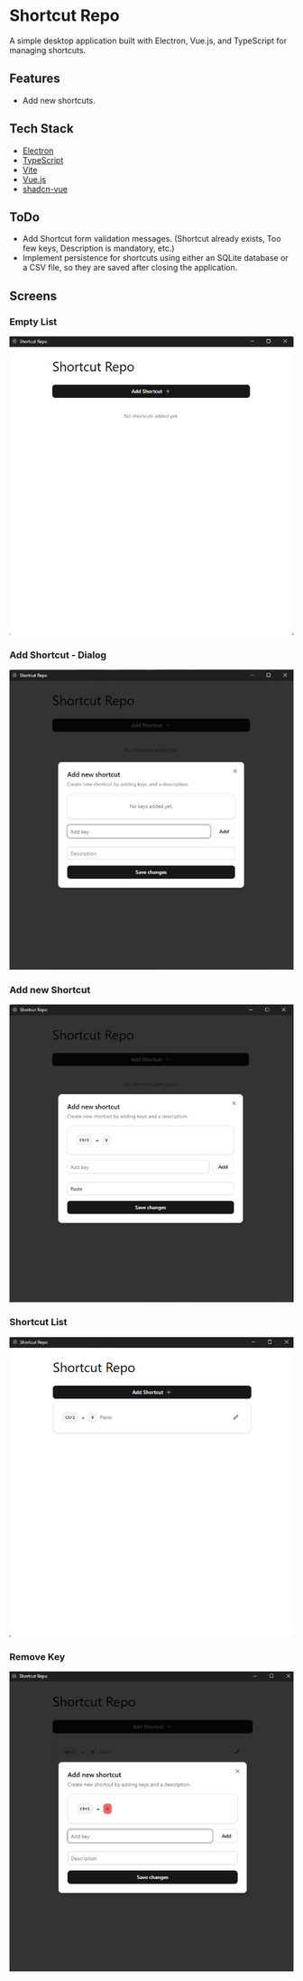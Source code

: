 # Shortcut Repo

A simple desktop application built with Electron, Vue.js, and TypeScript for managing shortcuts.

## Features

- Add new shortcuts.

## Tech Stack

- [Electron](https://www.electronjs.org/)
- [TypeScript](https://www.typescriptlang.org/)
- [Vite](https://vitejs.dev/)
- [Vue.js](https://vuejs.org/)
- [shadcn-vue](https://www.shadcn-vue.com/)

## ToDo

- Add Shortcut form validation messages. (Shortcut already exists, Too few keys, Description is mandatory, etc.)
- Implement persistence for shortcuts using either an SQLite database or a CSV file, so they are saved after closing the application.

## Screens

### Empty List

![Empty List](screens/empty.png)

### Add Shortcut - Dialog

![Add Shortcut - Dialog](screens/add-shortcut-dialog.png)

### Add new Shortcut

![Add new Shortcut](screens/add-new-shortcut.png)

### Shortcut List

![Shortcut List](screens/shortcut-list.png)

### Remove Key

![Remove Key](screens/remove-key.png)

